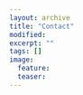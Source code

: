 ```yaml
---
layout: archive
title: "Contact"
modified:
excerpt: ""
tags: []
image:
  feature:
  teaser:
---
```

